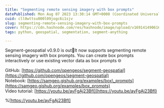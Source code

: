 ```yaml
---
title: "Segmenting remote sensing imagery with box prompts"
datePublished: Mon Aug 07 2023 13:30:14 GMT+0000 (Coordinated Universal Time)
cuid: cll0wttsu000l09jogc6i1sjv
slug: segmenting-remote-sensing-imagery-with-box-prompts
cover: https://cdn.hashnode.com/res/hashnode/image/upload/v1691414906163/3ea3ba5f-8dc1-4f5e-ab35-19697be378cd.png
tags: python, geospatial, segmentation, segment-anything

---
```


Segment-geospatial v0.9.0 is out📢It now supports segmenting remote sensing imagery with box prompts. You can create box prompts interactively or use existing vector data as box prompts 🌐

GitHub: [https://github.com/opengeos/segment-geospatial](https://github.com/opengeos/segment-geospatial)  
Notebook: [https://samgeo.gishub.org/examples/box\_prompts](https://samgeo.gishub.org/examples/box_prompts)  
Video tutorial: [https://youtu.be/ayFgAj23BfI](https://youtu.be/ayFgAj23BfI)

%[https://youtu.be/ayFgAj23BfI]